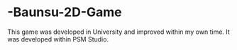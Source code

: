 # -Baunsu-2D-Game
This game was developed in University and improved within my own time. It was developed within PSM Studio.
